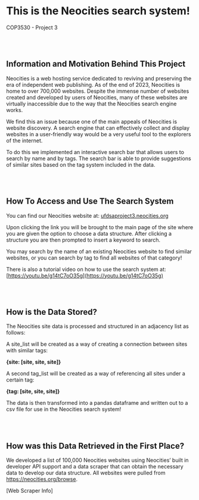<H1> This is the Neocities search system! </h1>
COP3530 - Project 3

<br/><br/>

## Information and Motivation Behind This Project

Neocities is a web hosting service dedicated to reviving and preserving the era of independent web publishing. As of the end of 2023, Neocities is home to over 700,000 websites. Despite the immense number of websites created and developed by users of Neocities, many of these websites are virtually inaccessible due to the way that the Neocities search engine works.

We find this an issue because one of the main appeals of Neocities is website discovery. A search engine that can effectively collect and display websites in a user-friendly way would be a very useful tool to the explorers of the internet.

To do this we implemented an interactive search bar that allows users to search by name and by tags. The search bar is able to provide suggestions of similar sites based on the tag system included in the data.

<br/><br/>

## How To Access and Use The Search System

You can find our Neocities website at: [ufdsaproject3.neocities.org](ufdsaproject3.neocities.org)

Upon clicking the link you will be brought to the main page of the site where you are given the option to choose a data structure. After clicking a structure you are then prompted to insert a keyword to search.

You may search by the name of an existing Neocities website to find similar websites, or you can search by tag to find all websites of that category!

There is also a tutorial video on how to use the search system at: [https://youtu.be/g14tC7oO35g](https://youtu.be/g14tC7oO35g)

<br/><br/>

## How is the Data Stored?

The Neocities site data is processed and structured in an adjacency list as follows:

A site_list will be created as a way of creating a connection between sites with similar tags:

**{site: [site, site, site]}**

A second tag_list will be created as a way of referencing all sites under a certain tag:

**{tag: [site, site, site]}**

The data is then transformed into a pandas dataframe and written out to a csv file for use in the Neocities search system!

<br/><br/>

## How was this Data Retrieved in the First Place?

We developed a list of 100,000 Neocities websites using Neocities’ built in developer API support and a data scraper that can obtain the necessary data to develop our data structure. All websites were pulled from https://neocities.org/browse.

[Web Scraper Info]



